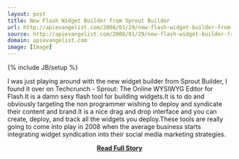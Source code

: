 ```yaml
---
layout: post
title: New Flash Widget Builder from Sprout Builder
url: http://apievangelist.com/2008/01/29/new-flash-widget-builder-from-sprout-builder/
source: http://apievangelist.com/2008/01/29/new-flash-widget-builder-from-sprout-builder/
domain: apievangelist.com
image: [Image]
---
```

{% include JB/setup %}<p>I was just playing around with the new widget builder from Sprout Builder, I found it over on Techcrunch - Sprout: The Online WYSIWYG Editor for Flash.It is a damn sexy flash tool for building widgets.It is to do and obviously targeting the non programmer wishing to deploy and syndicate their content and brand.It is a nice drag and drop interface and you can create, deploy, and track all the widgets you deploy.These tools are really going to come into play in 2008 when the average business starts integrating widget syndication into their social media marketing strategies.</p>
<center><p><a href="http://apievangelist.com/2008/01/29/new-flash-widget-builder-from-sprout-builder/" style='padding:25px; font-sze:18px; font-weight: bold;'>Read Full Story</a></p></center>
